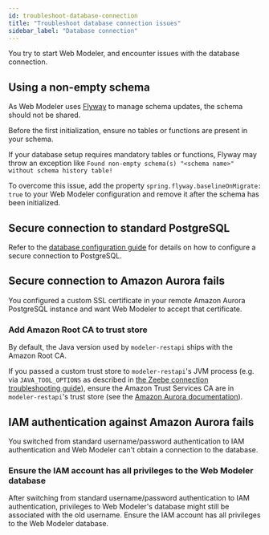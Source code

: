```yaml
---
id: troubleshoot-database-connection
title: "Troubleshoot database connection issues"
sidebar_label: "Database connection"
---
```


You try to start Web Modeler, and encounter issues with the database connection.

## Using a non-empty schema

As Web Modeler uses [Flyway](https://www.red-gate.com/products/flyway/community/) to manage schema updates, the schema should not be shared.

Before the first initialization, ensure no tables or functions are present in your schema.

If your database setup requires mandatory tables or functions, Flyway may throw an exception like `Found non-empty schema(s) "<schema name>" without schema history table!`

To overcome this issue, add the property `spring.flyway.baselineOnMigrate: true` to your Web Modeler configuration and remove it after the schema has been initialized.

## Secure connection to standard PostgreSQL

Refer to the [database configuration guide](../configuration/database.md#configuring-ssl-for-the-database-connection)
for details on how to configure a secure connection to PostgreSQL.

## Secure connection to Amazon Aurora fails

You configured a custom SSL certificate in your remote Amazon Aurora PostgreSQL instance and want Web Modeler to accept
that certificate.

### Add Amazon Root CA to trust store

By default, the Java version used by `modeler-restapi` ships with the Amazon Root CA.

If you passed a custom trust store to `modeler-restapi`'s JVM process (e.g. via `JAVA_TOOL_OPTIONS` as described in
[the Zeebe connection troubleshooting guide](./troubleshoot-zeebe-connection.md#provide-the-certificate-to-the-jvm-trust-store)),
ensure the Amazon Trust Services CA are in `modeler-restapi`'s trust store (see the
[Amazon Aurora documentation](https://aws.amazon.com/blogs/security/how-to-prepare-for-aws-move-to-its-own-certificate-authority/)).

## IAM authentication against Amazon Aurora fails

You switched from standard username/password authentication to IAM authentication and Web Modeler can't obtain a connection to the database.

### Ensure the IAM account has all privileges to the Web Modeler database

After switching from standard username/password authentication to IAM authentication, privileges to Web Modeler's
database might still be associated with the old username.
Ensure the IAM account has all privileges to the Web Modeler database.
